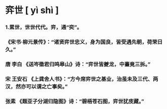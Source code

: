 # 弈世      [ yì shì ]

### 1.累世，世世代代。弈，通“奕”。

### 	《宋书·柳元景传》：“诸贤弈世忠义，身为国良，皆受遇先朝，荷荣日久。”

### 	 唐 李白 《送岑徵君归鸣皋山》诗：“弈世皆夔龙，中臺竟三拆。”

### 	 宋 王安石 《上龚舍人书》：“方今席弈世之基业，治虽未及三代、两汉，然亦可以谓之亡事矣。”

### 	张素  《题亚子分湖归隐图》诗：“碧梧苍石图，弈世犹庋藏。”









